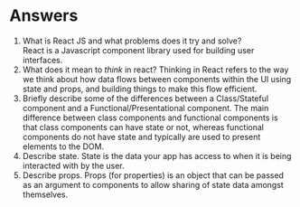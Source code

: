 # Answers

1.  What is React JS and what problems does it try and solve?              
    React is a Javascript component library used for building user interfaces.
2.  What does it mean to _think_ in react?
    Thinking in React refers to the way we think about how data flows between components within the UI using state and props, and building things to make this flow efficient.
3.  Briefly describe some of the differences between a Class/Stateful component and a Functional/Presentational component.
    The main difference between class components and functional components is that class components can have state or not, whereas functional components do not have state and typically are used to present elements to the DOM. 
4.  Describe state.
    State is the data your app has access to when it is being interacted with by the user. 
5.  Describe props.
    Props (for properties) is an object that can be passed as an argument to components to allow sharing of state data amongst themselves. 
